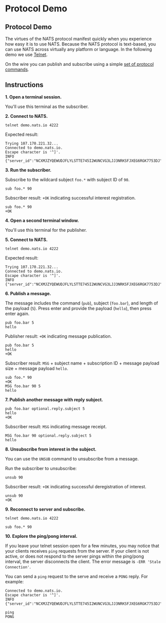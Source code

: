 # Protocol Demo

## Protocol Demo

The virtues of the NATS protocol manifest quickly when you experience how easy it is to use NATS. Because the NATS protocol is text-based, you can use NATS across virtually any platform or language. In the following demo we use [Telnet](https://en.wikipedia.org/wiki/Telnet).

On the wire you can publish and subscribe using a simple [set of protocol commands](nats-protocol/).

## Instructions

**1. Open a terminal session.**

You'll use this terminal as the subscriber.

**2. Connect to NATS.**

```shell
telnet demo.nats.io 4222
```

Expected result:

```text
Trying 107.170.221.32...
Connected to demo.nats.io.
Escape character is '^]'.
INFO {"server_id":"NCXMJZYQEWUDJFLYLSTTE745I2WUNCVG3LJJ3NRKSFJXEG6RGK7753DJ","version":"2.0.0","proto":1,"go":"go1.11.10","host":"0.0.0.0","port":4222,"max_payload":1048576,"client_id":5089}
```

**3. Run the subscriber.**

Subscribe to the wildcard subject `foo.*` with subject ID of `90`.

```text
sub foo.* 90
```

Subscriber result: `+OK` indicating successful interest registration.

```text
sub foo.* 90
+OK
```

**4. Open a second terminal window.**

You'll use this terminal for the publisher.

**5. Connect to NATS.**

```shell
telnet demo.nats.io 4222
```

Expected result:

```text
Trying 107.170.221.32...
Connected to demo.nats.io.
Escape character is '^]'.
INFO {"server_id":"NCXMJZYQEWUDJFLYLSTTE745I2WUNCVG3LJJ3NRKSFJXEG6RGK7753DJ","version":"2.0.0","proto":1,"go":"go1.11.10","host":"0.0.0.0","port":4222,"max_payload":1048576,"client_id":5089}
```

**6. Publish a message.**

The message includes the command \(`pub`\), subject \(`foo.bar`\), and length of the payload \(`5`\). Press enter and provide the payload \(`hello`\), then press enter again.

```text
pub foo.bar 5
hello
```

Publisher result: `+OK` indicating message publication.

```text
pub foo.bar 5
hello
+OK
```

Subscriber result: `MSG` + subject name + subscription ID + message payload size + message payload `hello`.

```text
sub foo.* 90
+OK
MSG foo.bar 90 5
hello
```

**7. Publish another message with reply subject.**

```text
pub foo.bar optional.reply.subject 5
hello
+OK
```

Subscriber result: `MSG` indicating message receipt.

```text
MSG foo.bar 90 optional.reply.subject 5
hello
```

**8. Unsubscribe from interest in the subject.**

You can use the `UNSUB` command to unsubscribe from a message.

Run the subscriber to unsubscribe:

```text
unsub 90
```

Subscriber result: `+OK` indicating successful deregistration of interest.

```text
unsub 90
+OK
```

**9. Reconnect to server and subscribe.**

```shell
telnet demo.nats.io 4222
```

```text
sub foo.* 90
```

**10. Explore the ping/pong interval.**

If you leave your telnet session open for a few minutes, you may notice that your clients receives `ping` requests from the server. If your client is not active, or does not respond to the server pings within the ping/pong interval, the server disconnects the client. The error message is `-ERR 'Stale Connection'`.

You can send a `ping` request to the serve and receive a `PONG` reply. For example:

```text
Connected to demo.nats.io.
Escape character is '^]'.
INFO {"server_id":"NCXMJZYQEWUDJFLYLSTTE745I2WUNCVG3LJJ3NRKSFJXEG6RGK7753DJ","version":"2.0.0","proto":1,"go":"go1.11.10","host":"0.0.0.0","port":4222,"max_payload":1048576,"client_id":5089}

ping
PONG
```

